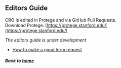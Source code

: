 ---
---

## Editors Guide

CRO is edited in Protege and via GitHub Pull Requests.  
Download Protege: [https://protege.stanford.edu/](https://protege.stanford.edu/)

_The editors guide is under development_

- [How to make a good term request](https://github.com/data2health/contributor-role-ontology/blob/master/docs/editorsguide/howtomakeatermrequest.md)

##### Back to [home](https://data2health.github.io/contributor-role-ontology/)
